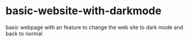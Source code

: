 # basic-website-with-darkmode
basic webpage with an feature to change the web site to dark mode and back to normal
